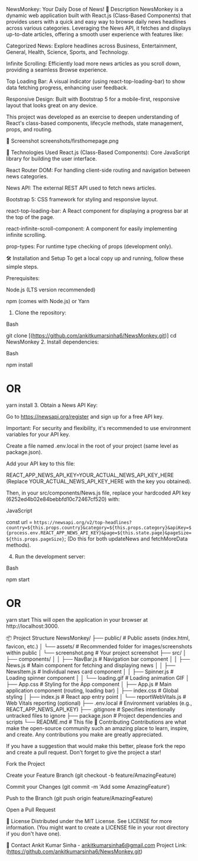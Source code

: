 NewsMonkey: Your Daily Dose of News!
📝 Description
NewsMonkey is a dynamic web application built with React.js (Class-Based Components) that provides users with a quick and easy way to browse daily news headlines across various categories. Leveraging the News API, it fetches and displays up-to-date articles, offering a smooth user experience with features like:

Categorized News: Explore headlines across Business, Entertainment, General, Health, Science, Sports, and Technology.

Infinite Scrolling: Efficiently load more news articles as you scroll down, providing a seamless Browse experience.

Top Loading Bar: A visual indicator (using react-top-loading-bar) to show data fetching progress, enhancing user feedback.

Responsive Design: Built with Bootstrap 5 for a mobile-first, responsive layout that looks great on any device.

This project was developed as an exercise to deepen understanding of React's class-based components, lifecycle methods, state management, props, and routing.

📸 Screenshot
screenshots/firsthomepage.png

🚀 Technologies Used
React.js (Class-Based Components): Core JavaScript library for building the user interface.

React Router DOM: For handling client-side routing and navigation between news categories.

News API: The external REST API used to fetch news articles.

Bootstrap 5: CSS framework for styling and responsive layout.

react-top-loading-bar: A React component for displaying a progress bar at the top of the page.

react-infinite-scroll-component: A component for easily implementing infinite scrolling.

prop-types: For runtime type checking of props (development only).

🛠️ Installation and Setup
To get a local copy up and running, follow these simple steps.

Prerequisites:

Node.js (LTS version recommended)

npm (comes with Node.js) or Yarn

1. Clone the repository:

Bash

git clone [(https://github.com/ankitkumarsinha6/NewsMonkey.git)]
cd NewsMonkey
2. Install dependencies:

Bash

npm install
# OR
yarn install
3. Obtain a News API Key:

Go to https://newsapi.org/register and sign up for a free API key.

Important: For security and flexibility, it's recommended to use environment variables for your API key.

Create a file named .env.local in the root of your project (same level as package.json).

Add your API key to this file:

REACT_APP_NEWS_API_KEY=YOUR_ACTUAL_NEWS_API_KEY_HERE
(Replace YOUR_ACTUAL_NEWS_API_KEY_HERE with the key you obtained).

Then, in your src/components/News.js file, replace your hardcoded API key (6252ed4b02e84bebbfd10c72467cf520) with:

JavaScript

const url = `https://newsapi.org/v2/top-headlines?country=${this.props.country}&category=${this.props.category}&apiKey=${process.env.REACT_APP_NEWS_API_KEY}&page=${this.state.page}&pageSize=${this.props.pageSize}`;
(Do this for both updateNews and fetchMoreData methods).

4. Run the development server:

Bash

npm start
# OR
yarn start
This will open the application in your browser at http://localhost:3000.

📦 Project Structure
NewsMonkey/
├── public/                 # Public assets (index.html, favicon, etc.)
│   └── assets/             # Recommended folder for images/screenshots within public
│       └── screenshot.png  # Your project screenshot
├── src/
│   ├── components/
│   │   ├── NavBar.js       # Navigation bar component
│   │   ├── News.js         # Main component for fetching and displaying news
│   │   ├── NewsItem.js     # Individual news card component
│   │   ├── Spinner.js      # Loading spinner component
│   │   └── loading.gif     # Loading animation GIF
│   ├── App.css             # Styling for the App component
│   ├── App.js              # Main application component (routing, loading bar)
│   ├── index.css           # Global styling
│   ├── index.js            # React app entry point
│   └── reportWebVitals.js  # Web Vitals reporting (optional)
├── .env.local              # Environment variables (e.g., REACT_APP_NEWS_API_KEY)
├── .gitignore              # Specifies intentionally untracked files to ignore
├── package.json            # Project dependencies and scripts
└── README.md               # This file
🤝 Contributing
Contributions are what make the open-source community such an amazing place to learn, inspire, and create. Any contributions you make are greatly appreciated.

If you have a suggestion that would make this better, please fork the repo and create a pull request. Don't forget to give the project a star!

Fork the Project

Create your Feature Branch (git checkout -b feature/AmazingFeature)

Commit your Changes (git commit -m 'Add some AmazingFeature')

Push to the Branch (git push origin feature/AmazingFeature)

Open a Pull Request

📄 License
Distributed under the MIT License. See LICENSE for more information. (You might want to create a LICENSE file in your root directory if you don't have one).

📧 Contact
Ankit Kumar Sinha - ankitkumarsinha6@gmail.com
Project Link: (https://github.com/ankitkumarsinha6/NewsMonkey.git)

